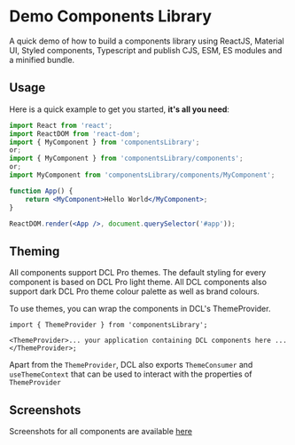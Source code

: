 # Demo Components Library
A quick demo of how to build a components library using ReactJS, Material UI, Styled components, Typescript and publish CJS, ESM, ES modules and a minified bundle.


## Usage

Here is a quick example to get you started, **it's all you need**:

```jsx
import React from 'react';
import ReactDOM from 'react-dom';
import { MyComponent } from 'componentsLibrary';
or;
import { MyComponent } from 'componentsLibrary/components';
or;
import MyComponent from 'componentsLibrary/components/MyComponent';

function App() {
    return <MyComponent>Hello World</MyComponent>;
}

ReactDOM.render(<App />, document.querySelector('#app'));
```

## Theming

All components support DCL Pro themes.
The default styling for every component is based on DCL Pro light theme.
All DCL components also support dark DCL Pro theme colour palette as well as brand colours.

To use themes, you can wrap the components in DCL's ThemeProvider.

```tsx
import { ThemeProvider } from 'componentsLibrary';

<ThemeProvider>... your application containing DCL components here ...</ThemeProvider>;
```

Apart from the `ThemeProvider`, DCL also exports `ThemeConsumer` and `useThemeContext` that can be used to interact
with the properties of `ThemeProvider`

## Screenshots

Screenshots for all components are available [here](src/test/__image_snapshots__)
